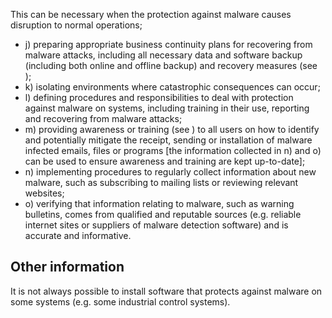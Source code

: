 This  can  be  necessary  when  the  protection  against  malware  causes  disruption  to normal operations;
- j) preparing appropriate business continuity plans for recovering from malware attacks, including all necessary data and software backup (including both online and offline backup) and recovery measures (see  );
- k) isolating environments where catastrophic consequences can occur;
- l) defining  procedures  and  responsibilities  to  deal  with  protection  against  malware  on  systems, including training in their use, reporting and recovering from malware attacks;
- m)  providing awareness or training (see ) to all users on how to identify and potentially mitigate the receipt, sending or installation of malware infected emails, files or programs [the information collected in n) and o) can be used to ensure awareness and training are kept up-to-date];
- n) implementing procedures to regularly collect information about new malware, such as subscribing to mailing lists or reviewing relevant websites;
- o) verifying that information relating to malware, such as warning bulletins, comes from qualified and reputable sources (e.g. reliable internet sites or suppliers of malware detection software) and is accurate and informative.
## Other information
It  is  not  always  possible  to  install  software  that  protects  against  malware  on  some  systems  (e.g. some  industrial  control  systems).  